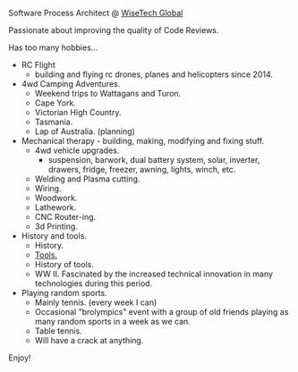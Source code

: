 Software Process Architect @ [WiseTech Global](https://www.wisetechglobal.com/)

Passionate about improving the quality of Code Reviews.

Has too many hobbies...

- RC Flight
  - building and flying rc drones, planes and helicopters since 2014.
- 4wd Camping Adventures.
  - Weekend trips to Wattagans and Turon.
  - Cape York.
  - Victorian High Country.
  - Tasmania.
  - Lap of Australia. (planning)
- Mechanical therapy - building, making, modifying and fixing stuff.
  - 4wd vehicle upgrades.
    - suspension, barwork, dual battery system, solar, inverter, drawers, fridge, freezer, awning, lights, winch, etc.
  - Welding and Plasma cutting.
  - Wiring.
  - Woodwork.
  - Lathework.
  - CNC Router-ing.
  - 3d Printing.
- History and tools.
  - History.
  - [Tools.](Tools.md)
  - History of tools.
  - WW II. Fascinated by the increased technical innovation in many technologies during this period.
- Playing random sports.
  - Mainly tennis. (every week I can)
  - Occasional "brolympics" event with a group of old friends playing as many random sports in a week as we can.
  - Table tennis.
  - Will have a crack at anything.

Enjoy!

<!--
**Benny-G/Benny-G** is a ✨ _special_ ✨ repository because its `README.md` (this file) appears on your GitHub profile.

Here are some ideas to get you started:

- 🔭 I’m currently working on ...
- 🌱 I’m currently learning ...
- 👯 I’m looking to collaborate on ...
- 🤔 I’m looking for help with ...
- 💬 Ask me about ...
- 📫 How to reach me: ...
- 😄 Pronouns: ...
- ⚡ Fun fact: ...
- 👋 Hi there!
-->
